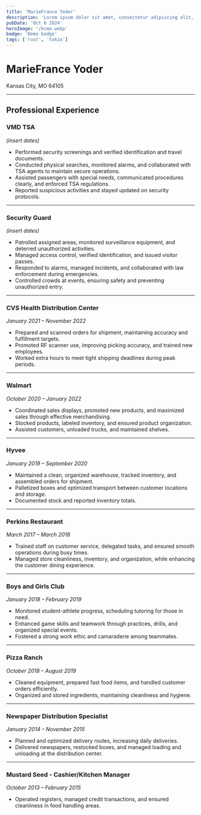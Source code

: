 ```yaml
---
title: 'MarieFrance Yoder'
description: 'Lorem ipsum dolor sit amet, consectetur adipiscing elit, sed do eiusmod tempor incididunt ut labore et dolore magna aliqua.'
pubDate: 'Oct 6 2024'
heroImage: '/kcmo.webp'
badge: 'Demo badge'
tags: ['rust', 'tokio']
---
```


# MarieFrance Yoder

Kansas City, MO 64105

---

## Professional Experience

### VMD TSA

_(insert dates)_

- Performed security screenings and verified identification and travel documents.
- Conducted physical searches, monitored alarms, and collaborated with TSA agents to maintain secure operations.
- Assisted passengers with special needs, communicated procedures clearly, and enforced TSA regulations.
- Reported suspicious activities and stayed updated on security protocols.

---

### Security Guard

_(insert dates)_

- Patrolled assigned areas, monitored surveillance equipment, and deterred unauthorized activities.
- Managed access control, verified identification, and issued visitor passes.
- Responded to alarms, managed incidents, and collaborated with law enforcement during emergencies.
- Controlled crowds at events, ensuring safety and preventing unauthorized entry.

---

### CVS Health Distribution Center

_January 2021 – November 2022_

- Prepared and scanned orders for shipment, maintaining accuracy and fulfillment targets.
- Promoted RF scanner use, improving picking accuracy, and trained new employees.
- Worked extra hours to meet tight shipping deadlines during peak periods.

---

### Walmart

_October 2020 – January 2022_

- Coordinated sales displays, promoted new products, and maximized sales through effective merchandising.
- Stocked products, labeled inventory, and ensured product organization.
- Assisted customers, unloaded trucks, and maintained shelves.

---

### Hyvee

_January 2019 – September 2020_

- Maintained a clean, organized warehouse, tracked inventory, and assembled orders for shipment.
- Palletized boxes and optimized transport between customer locations and storage.
- Documented stock and reported inventory totals.

---

### Perkins Restaurant

_March 2017 – March 2018_

- Trained staff on customer service, delegated tasks, and ensured smooth operations during busy times.
- Managed store cleanliness, inventory, and organization, while enhancing the customer dining experience.

---

### Boys and Girls Club

_January 2018 – February 2019_

- Monitored student-athlete progress, scheduling tutoring for those in need.
- Enhanced game skills and teamwork through practices, drills, and organized special events.
- Fostered a strong work ethic and camaraderie among teammates.

---

### Pizza Ranch

_October 2018 – August 2019_

- Cleaned equipment, prepared fast food items, and handled customer orders efficiently.
- Organized and stored ingredients, maintaining cleanliness and hygiene.

---

### Newspaper Distribution Specialist

_January 2014 – November 2015_

- Planned and optimized delivery routes, increasing daily deliveries.
- Delivered newspapers, restocked boxes, and managed loading and unloading at the distribution center.

---

### Mustard Seed - Cashier/Kitchen Manager

_October 2013 – February 2015_

- Operated registers, managed credit transactions, and ensured cleanliness in food handling areas.
